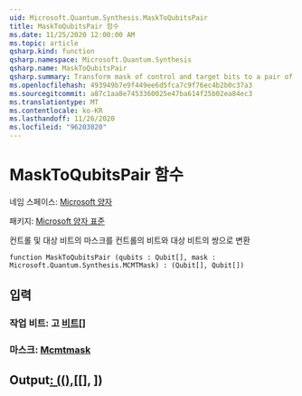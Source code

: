 ```yaml
---
uid: Microsoft.Quantum.Synthesis.MaskToQubitsPair
title: MaskToQubitsPair 함수
ms.date: 11/25/2020 12:00:00 AM
ms.topic: article
qsharp.kind: function
qsharp.namespace: Microsoft.Quantum.Synthesis
qsharp.name: MaskToQubitsPair
qsharp.summary: Transform mask of control and target bits to a pair of control qubits and target qubits
ms.openlocfilehash: 493949b7e9f449ee6d5fca7c9f76ec4b2b0c37a3
ms.sourcegitcommit: a87c1aa8e7453360025e47ba614f25b02ea84ec3
ms.translationtype: MT
ms.contentlocale: ko-KR
ms.lasthandoff: 11/26/2020
ms.locfileid: "96203020"
---
```

# <a name="masktoqubitspair-function"></a>MaskToQubitsPair 함수

네임 스페이스: [Microsoft 양자](xref:Microsoft.Quantum.Synthesis)

패키지: [Microsoft 양자 표준](https://nuget.org/packages/Microsoft.Quantum.Standard)


컨트롤 및 대상 비트의 마스크를 컨트롤의 비트와 대상 비트의 쌍으로 변환

```qsharp
function MaskToQubitsPair (qubits : Qubit[], mask : Microsoft.Quantum.Synthesis.MCMTMask) : (Qubit[], Qubit[])
```


## <a name="input"></a>입력

### <a name="qubits--qubit"></a>작업 비트: 고 [비트](xref:microsoft.quantum.lang-ref.qubit)[]




### <a name="mask--mcmtmask"></a>마스크: [Mcmtmask](xref:Microsoft.Quantum.Synthesis.MCMTMask)





## <a name="output--qubitqubit"></a>Output[: ((),](xref:microsoft.quantum.lang-ref.qubit)[[], [](xref:microsoft.quantum.lang-ref.qubit)])

